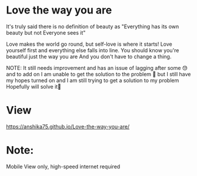 # Love the way you are
It's truly said there is no definition of beauty as "Everything has its own beauty but not Everyone sees it"

Love makes the world go round, but self-love is where it starts! Love yourself first and everything else falls into line. You should know you're beautiful just the way you are
And you don't have to change a thing.


NOTE: It still needs improvement and has an issue of lagging after some 😓 and to add on I am unable to get the solution to the problem 🥺 but I still have my hopes turned on and I am still trying to get a solution to my problem Hopefully will solve it🤞

# View
https://anshika75.github.io/Love-the-way-you-are/

# Note: 
Mobile View only, high-speed internet required
